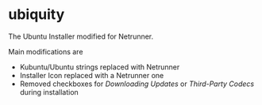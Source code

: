 # ubiquity

The Ubuntu Installer modified for Netrunner. 

Main modifications are
* Kubuntu/Ubuntu strings replaced with Netrunner
* Installer Icon replaced with a Netrunner one
* Removed checkboxes for *Downloading Updates* or *Third-Party Codecs* during installation

